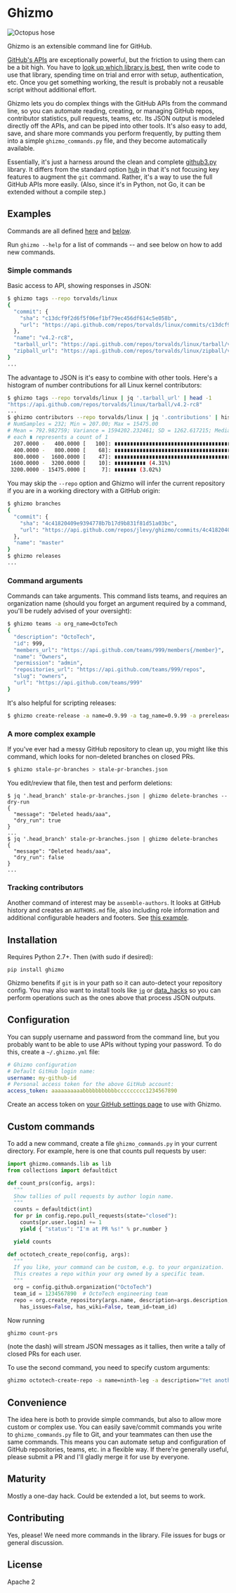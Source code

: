 # Ghizmo

![Octopus hose](images/xk8-octopus-hose-180.png)

Ghizmo is an extensible command line for GitHub.

[GitHub's APIs](https://developer.github.com/v3/)
are exceptionally powerful, but the friction to using them can be a bit high.
You have to [look up which library is best](https://developer.github.com/libraries/),
then write code to use that library,
spending time on trial and error with setup, authentication, etc.
Once you get something working, the result is probably not a reusable script without additional effort.

Ghizmo lets you do complex things with the GitHub APIs from the command line,
so you can automate reading, creating, or managing GitHub
repos, contributor statistics, pull requests, teams, etc.
Its JSON output is modeled directly off the APIs,
and can be piped into other tools.
It's also easy to add, save, and share more commands you perform frequently,
by putting them into a simple `ghizmo_commands.py` file,
and they become automatically available.

Essentially, it's just a harness around the clean and complete [github3.py](https://github.com/sigmavirus24/github3.py) library.
It differs from the standard option [hub](https://github.com/github/hub) in that it's not focusing key features to augment the `git` command.
Rather, it's a way to use the full GitHub APIs more easily.
(Also, since it's in Python, not Go, it can be extended without a compile step.)

## Examples

Commands are all defined [here](ghizmo/commands) and [below](#custom-commands).

Run `ghizmo --help` for a list of commands -- and see below on how to add new commands.

### Simple commands

Basic access to API, showing responses in JSON:

```bash
$ ghizmo tags --repo torvalds/linux
{
  "commit": {
    "sha": "c13dcf9f2d6f5f06ef1bf79ec456df614c5e058b",
    "url": "https://api.github.com/repos/torvalds/linux/commits/c13dcf9f2d6f5f06ef1bf79ec456df614c5e058b"
  },
  "name": "v4.2-rc8",
  "tarball_url": "https://api.github.com/repos/torvalds/linux/tarball/v4.2-rc8",
  "zipball_url": "https://api.github.com/repos/torvalds/linux/zipball/v4.2-rc8"
}
...
```

The advantage to JSON is it's easy to combine with other tools.
Here's a histogram of number contributions for all Linux kernel contributors:

```bash
$ ghizmo tags --repo torvalds/linux | jq '.tarball_url' | head -1
"https://api.github.com/repos/torvalds/linux/tarball/v4.2-rc8"
...
$ ghizmo contributors --repo torvalds/linux | jq '.contributions' | histogram.py -B400,800,1600,3200,6400 -p
# NumSamples = 232; Min = 207.00; Max = 15475.00
# Mean = 792.982759; Variance = 1594202.232461; SD = 1262.617215; Median 464.500000
# each ∎ represents a count of 1
  207.0000 -   400.0000 [   100]: ∎∎∎∎∎∎∎∎∎∎∎∎∎∎∎∎∎∎∎∎∎∎∎∎∎∎∎∎∎∎∎∎∎∎∎∎∎∎∎∎∎∎∎∎∎∎∎∎∎∎∎∎∎∎∎∎∎∎∎∎∎∎∎∎∎∎∎∎∎∎∎∎∎∎∎∎∎∎∎∎∎∎∎∎∎∎∎∎∎∎∎∎∎∎∎∎∎∎∎∎ (43.10%)
  400.0000 -   800.0000 [    68]: ∎∎∎∎∎∎∎∎∎∎∎∎∎∎∎∎∎∎∎∎∎∎∎∎∎∎∎∎∎∎∎∎∎∎∎∎∎∎∎∎∎∎∎∎∎∎∎∎∎∎∎∎∎∎∎∎∎∎∎∎∎∎∎∎∎∎∎∎ (29.31%)
  800.0000 -  1600.0000 [    47]: ∎∎∎∎∎∎∎∎∎∎∎∎∎∎∎∎∎∎∎∎∎∎∎∎∎∎∎∎∎∎∎∎∎∎∎∎∎∎∎∎∎∎∎∎∎∎∎ (20.26%)
 1600.0000 -  3200.0000 [    10]: ∎∎∎∎∎∎∎∎∎∎ (4.31%)
 3200.0000 - 15475.0000 [     7]: ∎∎∎∎∎∎∎ (3.02%)
```

You may skip the `--repo` option and Ghizmo will infer the current repository if you are in a working directory with a GitHub origin:

```bash
$ ghizmo branches
{
  "commit": {
    "sha": "4c41820409e9394778b7b17d9b831f81d51a03bc",
    "url": "https://api.github.com/repos/jlevy/ghizmo/commits/4c41820409e9394778b7b17d9b831f81d51a03bc"
  },
  "name": "master"
}
$ ghizmo releases
...
```

### Command arguments

Commands can take arguments.
This command lists teams, and requires an organization name
(should you forget an argument required by a command, you'll be rudely advised of your oversight):

```bash
$ ghizmo teams -a org_name=OctoTech
{
  "description": "OctoTech",
  "id": 999,
  "members_url": "https://api.github.com/teams/999/members{/member}",
  "name": "Owners",
  "permission": "admin",
  "repositories_url": "https://api.github.com/teams/999/repos",
  "slug": "owners",
  "url": "https://api.github.com/teams/999"
}
```

It's also helpful for scripting releases:

```bash
$ ghizmo create-release -a name=0.9.99 -a tag_name=0.9.99 -a prerelease=true
```

### A more complex example

If you've ever had a messy GitHub repository to clean up, you might like this command,
which looks for non-deleted branches on closed PRs.
```bash
$ ghizmo stale-pr-branches > stale-pr-branches.json
```

You edit/review that file, then test and perform deletions:

```
$ jq '.head_branch' stale-pr-branches.json | ghizmo delete-branches --dry-run
{
  "message": "Deleted heads/aaa",
  "dry_run": true
}
...
$ jq '.head_branch' stale-pr-branches.json | ghizmo delete-branches
{
  "message": "Deleted heads/aaa",
  "dry_run": false
}
...
```

### Tracking contributors

Another command of interest may be `assemble-authors`.
It looks at GitHub history and creates an `AUTHORS.md` file, also including role information and additional configurable headers and footers. See [this example](https://github.com/jlevy/the-art-of-command-line/blob/master/AUTHORS.md).


## Installation

Requires Python 2.7+. Then (with sudo if desired):

```
pip install ghizmo
```

Ghizmo benefits if `git` is in your path so it can auto-detect your repository config.
You may also want to install tools like
[`jq`](https://github.com/stedolan/jq) or [data_hacks](https://github.com/bitly/data_hacks)
so you can perform operations such as the ones above that process JSON outputs.


## Configuration

You can supply username and password from the command line, but you probably want to be able to use APIs without typing your
password. To do this, create a `~/.ghizmo.yml` file:

```yaml
# Ghizmo configuration
# Default GitHub login name:
username: my-github-id
# Personal access token for the above GitHub account:
access_token: aaaaaaaaaabbbbbbbbbbbccccccccc1234567890
```

Create an access token on [your GitHub settings page](https://github.com/settings/tokens) to use with Ghizmo.

## Custom commands

To add a new command, create a file `ghizmo_commands.py` in your current directory.
For example, here is one that counts pull requests by user:

```python
import ghizmo.commands.lib as lib
from collections import defaultdict

def count_prs(config, args):
  """
  Show tallies of pull requests by author login name.
  """
  counts = defaultdict(int)
  for pr in config.repo.pull_requests(state="closed"):
    counts[pr.user.login] += 1
    yield { "status": "I'm at PR %s!" % pr.number }

  yield counts

def octotech_create_repo(config, args):
  """
  If you like, your command can be custom, e.g. to your organization.
  This creates a repo within your org owned by a specific team.
  """
  org = config.github.organization("OctoTech")
  team_id = 1234567890  # OctoTech engineering team
  repo = org.create_repository(args.name, description=args.description, private=True,
    has_issues=False, has_wiki=False, team_id=team_id)
```

Now running
```bash
ghizmo count-prs
```
(note the dash) will stream JSON messages as it tallies,
then write a tally of closed PRs for each user.

To use the second command, you need to specify custom arguments:

```bash
ghizmo octotech-create-repo -a name=ninth-leg -a description="Yet another repository!"
```

## Convenience

The idea here is both to provide simple commands, but also to allow more custom or complex use.
You can easily save/commit commands you write to `ghizmo_commands.py` file to Git,
and your teammates can then use the same commands.
This means you can automate setup and configuration of GitHub repositories, teams, etc. in a flexible way.
If there're generally useful, please submit a PR and I'll gladly merge it for use by everyone.

## Maturity

Mostly a one-day hack. Could be extended a lot, but seems to work.

## Contributing

Yes, please!
We need more commands in the library.
File issues for bugs or general discussion.

## License

Apache 2
